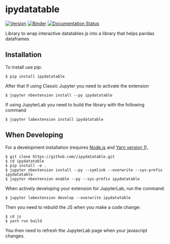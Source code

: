 ipydatatable
===============================
[![Version](https://img.shields.io/pypi/v/ipydatatable.svg)](https://pypi.python.org/pypi/ipydatatable)
[![Binder](https://mybinder.org/badge_logo.svg)](https://mybinder.org/v2/gl/teia_engineering%2Fipydatatable/master?filepath=examples)
[![Documentation Status](http://readthedocs.org/projects/ipydatatable/badge/?version=latest)](https://ipydatatable.readthedocs.io/)

Library to wrap interactive datatables js into a library that helps pandas dataframes

Installation
------------

To install use pip:

    $ pip install ipydatatable

After that if using Classic Jupyter you need to activate the extension

    $ jupyter nbextension install --py ipydatatable

If using JupyterLab you need to build the library with the following command

    $ jupyter labextension install ipydatatable

When Developing
---------------

For a development installation (requires [Node.js](https://nodejs.org) and [Yarn version 1](https://classic.yarnpkg.com/)),

    $ git clone https://github.com//ipydatatable.git
    $ cd ipydatatable
    $ pip install -e .
    $ jupyter nbextension install --py --symlink --overwrite --sys-prefix ipydatatable
    $ jupyter nbextension enable --py --sys-prefix ipydatatable

When actively developing your extension for JupyterLab, run the command:

    $ jupyter labextension develop --overwrite ipydatatable

Then you need to rebuild the JS when you make a code change:

    $ cd js
    $ yarn run build

You then need to refresh the JupyterLab page when your javascript changes.

